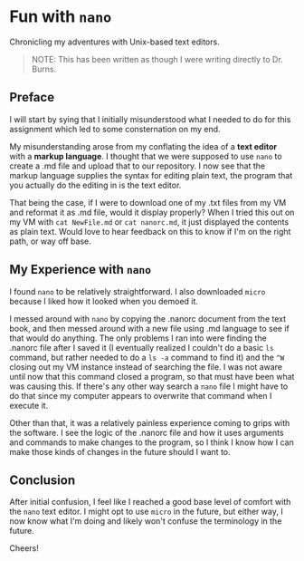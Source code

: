 # Fun with `nano`
Chronicling my adventures with Unix-based text editors.
> NOTE: This has been written as though I were writing
>   directly to Dr. Burns.

## Preface

I will start by sying that I initially misunderstood
what I needed to do for this assignment which led to 
some consternation on my end.

My misunderstanding arose from my conflating the idea 
of a **text editor** with a **markup language**. I thought
that we were supposed to use `nano` to create a .md file
and upload that to our repository. I now see that the 
markup language supplies the syntax for editing plain text,
the program that you actually do the editing in is the text
editor.

That being the case, if I were to download one of my .txt
files from my VM and reformat it as .md file, would it display properly?
When I tried this out on my VM with `cat NewFile.md` or 
`cat nanorc.md`, it just displayed the contents as plain text.
Would love to hear feedback on this to know if I'm on the right path,
or way off base.

## My Experience with `nano`
I found `nano` to be relatively straightforward. I also downloaded
`micro` because I liked how it looked when you demoed it.

I messed around with `nano` by copying the .nanorc document from 
the text book, and then messed around with a new file using .md
language to see if that would do anything. The only problems I 
ran into were finding the .nanorc file after I saved it (I eventually
realized I couldn't do a basic `ls` command, but rather needed
to do a `ls -a` command to find it) and the `^W` closing out my
VM instance instead of searching the file. I was not aware until 
now that this command closed a program, so that must have been what 
was causing this. If there's any other way search a `nano` file I 
might have to do that since my computer appears to overwrite that
command when I execute it.

Other than that, it was a relatively painless experience coming
to grips with the software. I see the logic of the .nanorc file
and how it uses arguments and commands to make changes to the program,
so I think I know how I can make those kinds of changes in the future
should I want to.

## Conclusion
After initial confusion, I feel like I reached a good base level of comfort
with the `nano` text editor. I might opt to use `micro` in the future, but
either way, I now know what I'm doing and likely won't confuse the terminology
in the future.

Cheers!
